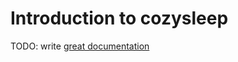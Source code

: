 # Introduction to cozysleep

TODO: write [great documentation](http://jacobian.org/writing/what-to-write/)
